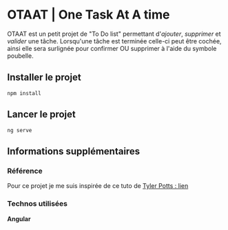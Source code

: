 # OTAAT | One Task At A time

OTAAT est un petit projet de "To Do list" permettant d'*ajouter*, *supprimer* et *valider* une tâche. 
Lorsqu'une tâche est terminée celle-ci peut être cochée, ainsi elle sera surlignée pour confirmer OU supprimer à l'aide du symbole poubelle.
## Installer le projet

`
npm install
`

## Lancer le projet 

`
ng serve
`

## Informations supplémentaires 

### Référence

Pour ce projet je me suis inspirée de ce tuto de [Tyler Potts : lien](https://www.youtube.com/watch?v=i7KaVFOXNUQ)

### Technos utilisées

**Angular**
